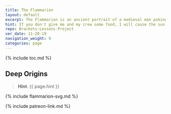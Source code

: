 ```yaml
---
title: The Flammarion
layout: default
excerpt: The Flammarion is an ancient portrait of a medieval man poking his head into the ether ...
hint: If you don't give me and my crew some food, I will cause the sun to stop shining! ~ Christopher Columbus, circa 1500 CE
repo: Brackets-Lessons-Project
ver_date: 11-20-19
navigation_weight: 9
categories: page
---
```


{% include toc.md %}

## Deep Origins

> **Hint**. {{ page.hint }}

{% include flammarion-svg.md %}

{% include patreon-link.md %}
